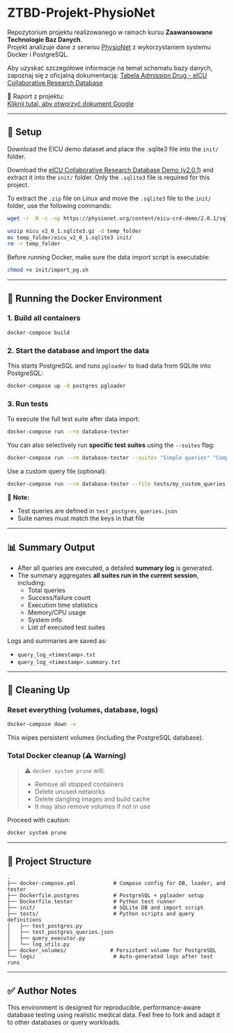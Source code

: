 # ZTBD-Projekt-PhysioNet

Repozytorium projektu realizowanego w ramach kursu **Zaawansowane Technologie Baz Danych**.  
Projekt analizuje dane z serwisu [PhysioNet](https://physionet.org/) z wykorzystaniem systemu Docker i PostgreSQL.

Aby uzyskać szczegółowe informacje na temat schematu bazy danych, zapoznaj się z oficjalną dokumentacją:
[Tabela Admission Drug - eICU Collaborative Research Database](https://eicu-crd.mit.edu/eicutables/admissiondrug/)

📄 Raport z projektu:  
[Kliknij tutaj, aby otworzyć dokument Google](https://docs.google.com/document/d/1ZmpCnKk0zSc0tX4yNQb256DEPOkSrqNnXOcXAUdnOXw/edit?usp=sharing)

---

## 🚀 Setup

Download the EICU demo dataset and place the .sqlite3 file into the `init/` folder.

Download the [eICU Collaborative Research Database Demo (v2.0.1)](https://physionet.org/static/published-projects/eicu-crd-demo/eicu-collaborative-research-database-demo-2.0.1.zip) and extract it into the `init/` folder. Only the `.sqlite3` file is required for this project.

To extract the `.zip` file on Linux and move the `.sqlite3` file to the `init/` folder, use the following commands:

```bash
wget -r -N -c -np https://physionet.org/content/eicu-crd-demo/2.0.1/sqlite/eicu_v2_0_1.sqlite3.gz
```

```bash
unzip eicu_v2_0_1.sqlite3.gz -d temp_folder
mv temp_folder/eicu_v2_0_1.sqlite3 init/
rm -r temp_folder
```

Before running Docker, make sure the data import script is executable:

```bash
chmod +x init/import_pg.sh
```

---

## 🐳 Running the Docker Environment

### 1. Build all containers

```bash
docker-compose build
```

### 2. Start the database and import the data

This starts PostgreSQL and runs `pgloader` to load data from SQLite into PostgreSQL:

```bash
docker-compose up -d postgres pgloader
```

### 3. Run tests

To execute the full test suite after data import:

```bash
docker-compose run --rm database-tester
```

You can also selectively run **specific test suites** using the `--suites` flag:

```bash
docker-compose run --rm database-tester --suites "Simple queries" "Complex queries"
```

Use a custom query file (optional):

```bash
docker-compose run --rm database-tester --file tests/my_custom_queries.json
```

📝 **Note:**  
- Test queries are defined in `test_postgres_queries.json`
- Suite names must match the keys in that file

---

## 📊 Summary Output

- After all queries are executed, a detailed **summary log** is generated.
- The summary aggregates **all suites run in the current session**, including:
  - Total queries
  - Success/failure count
  - Execution time statistics
  - Memory/CPU usage
  - System info
  - List of executed test suites

Logs and summaries are saved as:
- `query_log_<timestamp>.txt`
- `query_log_<timestamp>.summary.txt`

---

## 🧹 Cleaning Up

### Reset everything (volumes, database, logs)

```bash
docker-compose down -v
```

This wipes persistent volumes (including the PostgreSQL database).

### Total Docker cleanup (⚠️ Warning)

> ⚠️ `docker system prune` will:
> - Remove all stopped containers
> - Delete unused networks
> - Delete dangling images and build cache  
> - It may also remove volumes if not in use

Proceed with caution:

```bash
docker system prune
```

---

## 📁 Project Structure

```text
.
├── docker-compose.yml            # Compose config for DB, loader, and tester
├── Dockerfile.postgres           # PostgreSQL + pgloader setup
├── Dockerfile.tester             # Python test runner
├── init/                         # SQLite DB and import script
├── tests/                        # Python scripts and query definitions
│   ├── test_postgres.py
│   ├── test_postgres_queries.json
│   ├── query_executor.py
│   └── log_utils.py
├── docker_volumes/              # Persistent volume for PostgreSQL
└── logs/                         # Auto-generated logs after test runs
```

---

## ✅ Author Notes

This environment is designed for reproducible, performance-aware database testing using realistic medical data. Feel free to fork and adapt it to other databases or query workloads.
